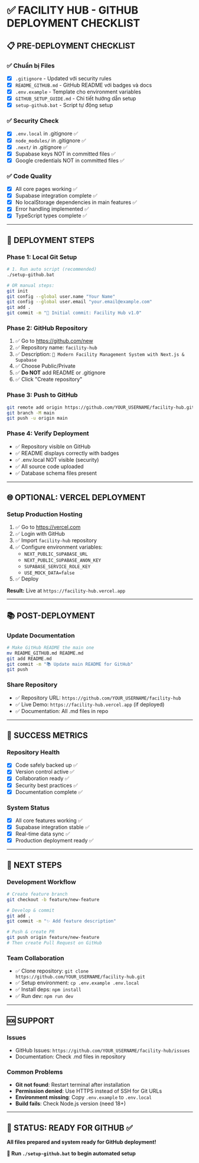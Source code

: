 # ✅ FACILITY HUB - GITHUB DEPLOYMENT CHECKLIST

## 📋 **PRE-DEPLOYMENT CHECKLIST**

### ✅ **Chuẩn bị Files**
- [x] `.gitignore` - Updated với security rules
- [x] `README_GITHUB.md` - GitHub README với badges và docs
- [x] `.env.example` - Template cho environment variables
- [x] `GITHUB_SETUP_GUIDE.md` - Chi tiết hướng dẫn setup
- [x] `setup-github.bat` - Script tự động setup

### ✅ **Security Check**
- [x] `.env.local` in .gitignore ✅
- [x] `node_modules/` in .gitignore ✅  
- [x] `.next/` in .gitignore ✅
- [x] Supabase keys NOT in committed files ✅
- [x] Google credentials NOT in committed files ✅

### ✅ **Code Quality**
- [x] All core pages working ✅
- [x] Supabase integration complete ✅
- [x] No localStorage dependencies in main features ✅
- [x] Error handling implemented ✅
- [x] TypeScript types complete ✅

---

## 🚀 **DEPLOYMENT STEPS**

### **Phase 1: Local Git Setup** 
```bash
# 1. Run auto script (recommended)
./setup-github.bat

# OR manual steps:
git init
git config --global user.name "Your Name"
git config --global user.email "your.email@example.com"
git add .
git commit -m "🎉 Initial commit: Facility Hub v1.0"
```

### **Phase 2: GitHub Repository**
1. ✅ Go to https://github.com/new
2. ✅ Repository name: `facility-hub` 
3. ✅ Description: `🏢 Modern Facility Management System with Next.js & Supabase`
4. ✅ Choose Public/Private
5. ✅ **Do NOT** add README or .gitignore
6. ✅ Click "Create repository"

### **Phase 3: Push to GitHub**
```bash
git remote add origin https://github.com/YOUR_USERNAME/facility-hub.git
git branch -M main  
git push -u origin main
```

### **Phase 4: Verify Deployment**
- ✅ Repository visible on GitHub
- ✅ README displays correctly with badges
- ✅ .env.local NOT visible (security)
- ✅ All source code uploaded
- ✅ Database schema files present

---

## 🌐 **OPTIONAL: VERCEL DEPLOYMENT**

### **Setup Production Hosting**
1. ✅ Go to https://vercel.com
2. ✅ Login with GitHub
3. ✅ Import `facility-hub` repository
4. ✅ Configure environment variables:
   - `NEXT_PUBLIC_SUPABASE_URL`
   - `NEXT_PUBLIC_SUPABASE_ANON_KEY`
   - `SUPABASE_SERVICE_ROLE_KEY`
   - `USE_MOCK_DATA=false`
5. ✅ Deploy

**Result:** Live at `https://facility-hub.vercel.app`

---

## 📚 **POST-DEPLOYMENT**

### **Update Documentation**
```bash
# Make GitHub README the main one
mv README_GITHUB.md README.md
git add README.md
git commit -m "📚 Update main README for GitHub"  
git push
```

### **Share Repository**
- ✅ Repository URL: `https://github.com/YOUR_USERNAME/facility-hub`
- ✅ Live Demo: `https://facility-hub.vercel.app` (if deployed)
- ✅ Documentation: All .md files in repo

---

## 🎯 **SUCCESS METRICS**

### **Repository Health**
- [x] Code safely backed up ✅
- [x] Version control active ✅  
- [x] Collaboration ready ✅
- [x] Security best practices ✅
- [x] Documentation complete ✅

### **System Status**
- [x] All core features working ✅
- [x] Supabase integration stable ✅
- [x] Real-time data sync ✅
- [x] Production deployment ready ✅

---

## 🔄 **NEXT STEPS**

### **Development Workflow**
```bash
# Create feature branch
git checkout -b feature/new-feature

# Develop & commit  
git add .
git commit -m "✨ Add feature description"

# Push & create PR
git push origin feature/new-feature
# Then create Pull Request on GitHub
```

### **Team Collaboration**
- ✅ Clone repository: `git clone https://github.com/YOUR_USERNAME/facility-hub.git`
- ✅ Setup environment: `cp .env.example .env.local`
- ✅ Install deps: `npm install`
- ✅ Run dev: `npm run dev`

---

## 🆘 **SUPPORT**

### **Issues**
- GitHub Issues: `https://github.com/YOUR_USERNAME/facility-hub/issues`
- Documentation: Check .md files in repository

### **Common Problems**
- **Git not found**: Restart terminal after installation
- **Permission denied**: Use HTTPS instead of SSH for Git URLs  
- **Environment missing**: Copy `.env.example` to `.env.local`
- **Build fails**: Check Node.js version (need 18+)

---

## 🎉 **STATUS: READY FOR GITHUB** ✅

**All files prepared and system ready for GitHub deployment!**

**🚀 Run `./setup-github.bat` to begin automated setup**
